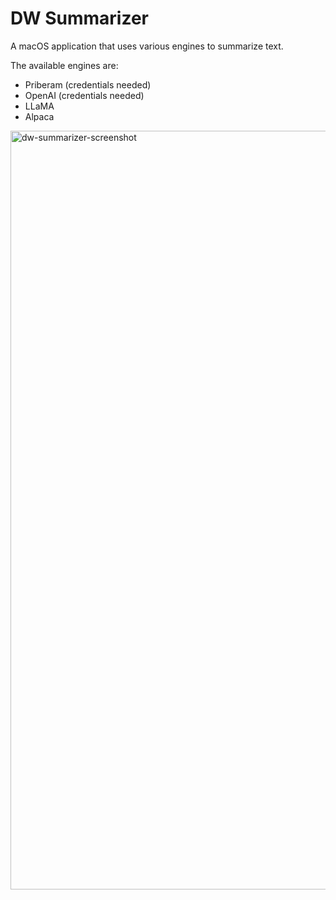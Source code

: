 # DW Summarizer
A macOS application that uses various engines to summarize text. 

The available engines are:
- Priberam (credentials needed)
- OpenAI (credentials needed)
- LLaMA
- Alpaca

<img width="1214" alt="dw-summarizer-screenshot" src="https://github.com/SELMA-project/DW-Summarizer/assets/5444043/b4e7667f-0b56-4609-b200-fc57f8026cba">
